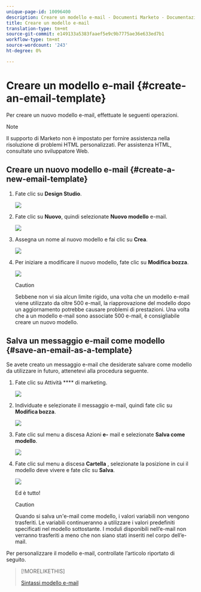 ```yaml
---
unique-page-id: 10096400
description: Creare un modello e-mail - Documenti Marketo - Documentazione prodotto
title: Creare un modello e-mail
translation-type: tm+mt
source-git-commit: e149133a5383faaef5e9c9b7775ae36e633ed7b1
workflow-type: tm+mt
source-wordcount: '243'
ht-degree: 0%

---
```



# Creare un modello e-mail {#create-an-email-template}

Per creare un nuovo modello e-mail, effettuate le seguenti operazioni.

>[!NOTE]
>
>Il supporto di Marketo non è impostato per fornire assistenza nella risoluzione di problemi HTML personalizzati. Per assistenza HTML, consultate uno sviluppatore Web.

## Creare un nuovo modello e-mail {#create-a-new-email-template}

1. Fate clic su **Design Studio**.

   ![](assets/designstudio.png)

1. Fate clic su **Nuovo**, quindi selezionate **Nuovo modello** e-mail.

   ![](assets/ds-two.png)

1. Assegna un nome al nuovo modello e fai clic su **Crea**.

   ![](assets/three-1.png)

1. Per iniziare a modificare il nuovo modello, fate clic su **Modifica bozza**.

   ![](assets/4.png)

   >[!CAUTION]
   >
   >Sebbene non vi sia alcun limite rigido, una volta che un modello e-mail viene utilizzato da oltre 500 e-mail, la riapprovazione del modello dopo un aggiornamento potrebbe causare problemi di prestazioni. Una volta che a un modello e-mail sono associate 500 e-mail, è consigliabile creare un nuovo modello.

## Salva un messaggio e-mail come modello {#save-an-email-as-a-template}

Se avete creato un messaggio e-mail che desiderate salvare come modello da utilizzare in futuro, attenetevi alla procedura seguente.

1. Fate clic su Attività **** di marketing.

   ![](assets/one.png)

1. Individuate e selezionate il messaggio e-mail, quindi fate clic su **Modifica bozza**.

   ![](assets/two-1.png)

1. Fate clic sul menu a discesa Azioni **e-** mail e selezionate **Salva come modello**.

   ![](assets/four-1.png)

1. Fate clic sul menu a discesa **Cartella** , selezionate la posizione in cui il modello deve vivere e fate clic su **Salva**.

   ![](assets/five-1.png)

   Ed è tutto!

   >[!CAUTION]
   >
   >Quando si salva un&#39;e-mail come modello, i valori variabili non vengono trasferiti. Le variabili continueranno a utilizzare i valori predefiniti specificati nel modello sottostante. I moduli disponibili nell’e-mail non verranno trasferiti a meno che non siano stati inseriti nel corpo dell’e-mail.

Per personalizzare il modello e-mail, controllate l’articolo riportato di seguito.

>[!MORELIKETHIS]
>
>[Sintassi modello e-mail](email-template-syntax.md)

